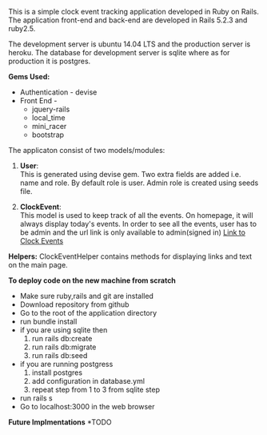 This is a simple clock event tracking application developed in Ruby on Rails. The application front-end and back-end are developed in Rails 5.2.3 and ruby2.5. 

The development server is ubuntu 14.04 LTS and the production server is heroku. The database for development server is sqlite where as for production it is postgres.

**Gems Used:**
* Authentication - devise
* Front End -
  * jquery-rails 
  * local_time
  * mini_racer
  * bootstrap

The applicaton consist of two models/modules:
1. **User**: <br/>
   This is generated using devise gem. Two extra fields are added i.e. name and role. By default role is user. Admin role is created using seeds file.

2. **ClockEvent**: <br/>
	 This model is used to keep track of all the events. On homepage, it will always display today's events. In order to see all the events, user has to be admin and the url link is only available to admin(signed in) [Link to Clock Events](http://clockerapphimama.herokuapp.com/clock_events)

**Helpers:**
ClockEventHelper contains methods for displaying links and text on the main page.

**To deploy code on the new machine from scratch**
* Make sure ruby,rails and git are installed
* Download repository from github
* Go to the root of the application directory
* run bundle install
* if you are using sqlite then 
  1. run rails db:create
  2. run rails db:migrate
  3. run rails db:seed
* if you are running postgress
	1. install postgres
	2. add configuration in database.yml
	3. repeat step from 1 to 3 from sqlite step
* run rails s
* Go to localhost:3000 in the web browser


**Future Implmentations**
*TODO
